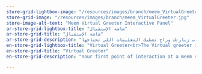 ```yaml
---
store-grid-lightbox-image: "/resources/images/branch/meem_VirtualGreeter.jpg"
store-grid-image: "/resources/images/branch/meem_VirtualGreeter.jpg"
store-image-alt-text: "Meem Virtual Greeter Interactive Panel"
ar-store-grid-lightbox-title: "شاشة الإستقبال"
ar-store-grid-title: "شاشة الإستقبال"
ar-store-grid-description: "أول شي تشوفه في مراكزنا ومنافذ الخدمة هي شاشة الإستقبال واللي راح تسجل خلالها رقم جوالك أو بطاقتك وراح تفهم شاشة الإستقبال أسباب زيارتك وراح تعطيك التعليمات اللي تحتاجها."
en-store-grid-lightbox-title: "Virtual Greeter<br>The Virtual greeter is the first point of interaction when customers enter the store. By signing-in to the screen customers will be directed to the appropriate and notify the store agents of customer's presence."
en-store-grid-title: "Virtual Greeter"
en-store-grid-description: "Your first point of interaction at a meem store. Once you enter the store, you will be asked to sign-in to the screen, the screen will understand why you're visiting and will give you proper instructions on what's next."

---
```

